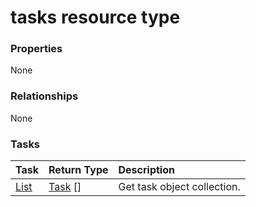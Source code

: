 # tasks resource type



### Properties
None

### Relationships
None


### Tasks

| Task		   | Return Type	|Description|
|:---------------|:--------|:----------|
|[List](../api/task_list.md) | [Task](task.md) [] |Get task object collection. |

<!-- uuid: 7ade3041-3cc3-4372-9b55-805c69739a15
2015-10-09 18:41:47 UTC -->